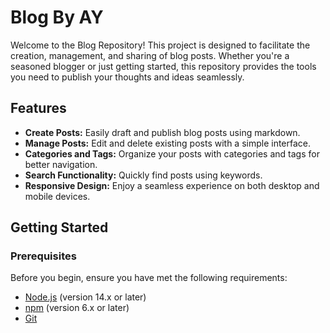 # Blog By AY

Welcome to the Blog Repository! This project is designed to facilitate the creation, management, and sharing of blog posts. Whether you're a seasoned blogger or just getting started, this repository provides the tools you need to publish your thoughts and ideas seamlessly.

## Features

- **Create Posts:** Easily draft and publish blog posts using markdown.
- **Manage Posts:** Edit and delete existing posts with a simple interface.
- **Categories and Tags:** Organize your posts with categories and tags for better navigation.
- **Search Functionality:** Quickly find posts using keywords.
- **Responsive Design:** Enjoy a seamless experience on both desktop and mobile devices.

## Getting Started

### Prerequisites

Before you begin, ensure you have met the following requirements:
- [Node.js](https://nodejs.org/) (version 14.x or later)
- [npm](https://www.npmjs.com/) (version 6.x or later)
- [Git](https://git-scm.com/)
